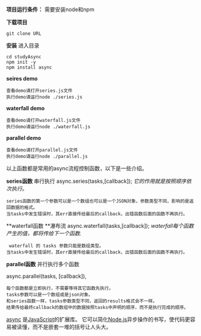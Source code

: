 **项目运行条件：**
需要安装node和npm

**下载项目**
```
git clone URL
```
**安装**
进入目录
```
cd studyAsync
npm init -y
npm install async
```
**seires demo**
```
查看demo请打开series.js文件
执行demo请运行node ./series.js
```
**waterfall demo**
```
查看demo请打开waterfall.js文件
执行demo请运行node ./waterfall.js
```
**parallel demo**
```
查看demo请打开parallel.js文件
执行demo请运行node ./parallel.js
```

以上函数都是常用的async流程控制函数，以下是一些介绍。

**series函数** 串行执行
async.series(tasks,[callback]);
*它的作用就是按照顺序依次执行。*
```
series函数的第一个参数可以是一个数组也可以是一个JSON对象，参数类型不同，影响的是返回数据的格式。
当tasks中发生错误时，其err直接传给最后的callback，出错函数后面的函数不再执行。
```
**waterfall函数 **瀑布流
async.waterfall(tasks,[callback]);
*waterfall每个函数产生的值，都将传给下一个函数.*
```
 waterfall 的 tasks 参数只能是数组类型。
当tasks中发生错误时，其err直接传给最后的callback，出错函数后面的函数不再执行。
```
**parallel函数** 并行执行多个函数

async.parallel(tasks, [callback]),
```
每个函数都是立即执行，不需要等待其它函数先执行。
tasks参数可以是一个数组或是json对象。
和series函数一样，tasks参数类型不同，返回的results格式会不一样。
结果传给最终callback的数组中的数据按照tasks中声明的顺序，而不是执行完成的顺序。
```

[async](https://www.npmjs.com/package/async) 是[JavaScript](http://lib.csdn.net/base/javascript)的扩展库。
它可以简化[Node.js](http://lib.csdn.net/base/nodejs)异步操作的书写，使代码更容易被读懂，而不是嵌套一堆的括号让人头大。





